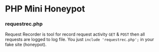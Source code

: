# PHP Mini Honeypot

### requestrec.php
Request Recorder is tool for record request activity `GET` & `POST` then all requests are logged to log file.
You just `include 'requestrec.php';` in your fake site (honeypot).
